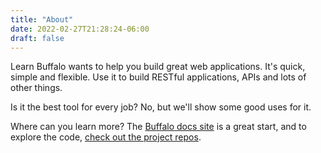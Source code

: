 ```yaml
---
title: "About"
date: 2022-02-27T21:28:24-06:00
draft: false
---
```


<div class="ui segment">
  <p>Learn Buffalo wants to help you build great web applications. It's quick, simple and flexible. Use it to build RESTful applications, APIs and lots of other things.</p>

  <p>Is it the best tool for every job? No, but we'll show some good uses for it.</p>

  <p>Where can you learn more? The <a href="https://gobuffalo.io/en/">Buffalo docs site</a> is a great start, and to explore the code, <a href="https://github.com/gobuffalo">check out the project repos</a>.</p>
</div>